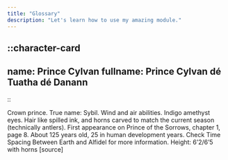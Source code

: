 ```yaml
---
title: "Glossary"
description: "Let's learn how to use my amazing module."
---
```



::character-card
---
name: Prince Cylvan
fullname: Prince Cylvan dé Tuatha dé Danann
---
::

Crown prince. True name: Sybil. Wind and air abilities. Indigo amethyst eyes. Hair like spilled ink, and horns carved to match the current season (technically antlers). First appearance on Prince of the Sorrows, chapter 1, page 8. About 125 years old, 25 in human development years. Check Time Spacing Between Earth and Alfidel for more information.
Height: 6’2/6’5 with horns [source]
